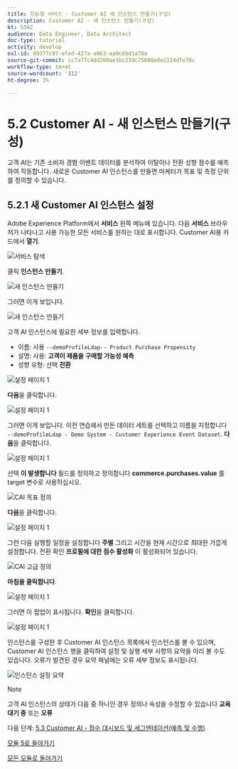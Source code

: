 ```yaml
---
title: 지능형 서비스 - Customer AI 새 인스턴스 만들기(구성)
description: Customer AI - 새 인스턴스 만들기(구성)
kt: 5342
audience: Data Engineer, Data Architect
doc-type: tutorial
activity: develop
exl-id: d9377c97-efed-427a-a063-aa9c6bd1a78a
source-git-commit: cc7a77c4dd380ae1bc23dc75608e8e2224dfe78c
workflow-type: tm+mt
source-wordcount: '312'
ht-degree: 3%

---
```


# 5.2 Customer AI - 새 인스턴스 만들기(구성)

고객 AI는 기존 소비자 경험 이벤트 데이터를 분석하여 이탈이나 전환 성향 점수를 예측하여 작동합니다. 새로운 Customer AI 인스턴스를 만들면 마케터가 목표 및 측정 단위를 정의할 수 있습니다.

## 5.2.1 새 Customer AI 인스턴스 설정

Adobe Experience Platform에서 **서비스** 왼쪽 메뉴에 있습니다. 다음 **서비스** 브라우저가 나타나고 사용 가능한 모든 서비스를 원하는 대로 표시합니다. Customer AI용 카드에서 **열기**.

![서비스 탐색](./images/navigatetoservice.png)

클릭 **인스턴스 만들기**.

![새 인스턴스 만들기](./images/createnewinstance.png)

그러면 이게 보입니다.

![새 인스턴스 만들기](./images/custai1.png)

고객 AI 인스턴스에 필요한 세부 정보를 입력합니다.

- 이름: 사용 `--demoProfileLdap-- Product Purchase Propensity`
- 설명: 사용: **고객이 제품을 구매할 가능성 예측**
- 성향 유형: 선택 **전환**

![설정 페이지 1](./images/setuppage1.png)

**다음**&#x200B;을 클릭합니다.

![설정 페이지 1](./images/next.png)

그러면 이게 보입니다. 이전 연습에서 만든 데이터 세트를 선택하고 이름을 지정합니다 `--demoProfileLdap - Demo System - Customer Experience Event Dataset`. **다음**&#x200B;을 클릭합니다.

![설정 페이지 1](./images/custai2.png)

선택 **이 발생합니다** 필드를 정의하고 정의합니다 **commerce.purchases.value** 를 target 변수로 사용하십시오.

![CAI 목표 정의](./images/caidefinegoal.png)

**다음**&#x200B;을 클릭합니다.

![설정 페이지 1](./images/next.png)

그런 다음 실행할 일정을 설정합니다 **주별** 그리고 시간을 현재 시간으로 최대한 가깝게 설정합니다. 전환 확인 **프로필에 대한 점수 활성화** 이 활성화되어 있습니다.

![CAI 고급 정의](./images/caiadvancepage.png)

**마침을 클릭합니다**.

![설정 페이지 1](./images/finish.png)

그러면 이 팝업이 표시됩니다. **확인**&#x200B;을 클릭합니다.

![설정 페이지 1](./images/finish1.png)

인스턴스를 구성한 후 Customer AI 인스턴스 목록에서 인스턴스를 볼 수 있으며, Customer AI 인스턴스 행을 클릭하여 설정 및 실행 세부 사항의 요약을 미리 볼 수도 있습니다. 오류가 발견된 경우 요약 패널에는 오류 세부 정보도 표시됩니다.

![인스턴스 설정 요약](./images/caiinstancesummary.png)

>[!NOTE]
>
>고객 AI 인스턴스의 상태가 다음 중 하나인 경우 정의나 속성을 수정할 수 있습니다 **교육 대기 중** 또는 **오류**

다음 단계: [5.3 Customer AI - 점수 대시보드 및 세그멘테이션(예측 및 수행)](./ex3.md)

[모듈 5로 돌아가기](./intelligent-services.md)

[모든 모듈로 돌아가기](./../../overview.md)
